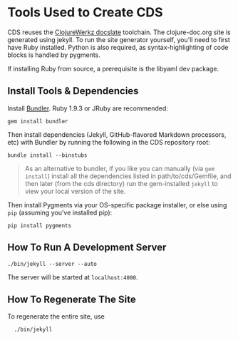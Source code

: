 # Tools Used to Create CDS

CDS reuses the [ClojureWerkz docslate](http://github.com/clojurewerkz/docslate) toolchain.
The clojure-doc.org site is generated using jekyll. To run the site generator yourself, you'll need to first have Ruby installed. Python is also required, as syntax-highlighting of code blocks is handled by pygments.

If installing Ruby from source, a prerequisite is the libyaml dev package.



## Install Tools & Dependencies

Install [Bundler](http://gembundler.com). Ruby 1.9.3 or JRuby are recommended:

    gem install bundler

Then install dependencies (Jekyll, GitHub-flavored Markdown processors, etc) with Bundler
by running the following in the CDS repository root:

    bundle install --binstubs

> As an alternative to bundler, if you like you can manually
> (via `gem install`) install all the dependencies listed in
> path/to/cds/Gemfile, and then later (from the cds directory)
> run the gem-installed `jekyll` to view your local version of
> the site.

Then install Pygments via your OS-specific package installer, or else using `pip` (assuming you've installed pip):

    pip install pygments


## How To Run A Development Server

    ./bin/jekyll --server --auto

The server will be started at `localhost:4000`.



## How To Regenerate The Site

To regenerate the entire site, use

      ./bin/jekyll
